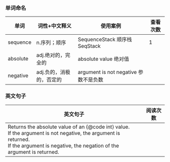 ### 单词命名

| 单词     | 词性+中文释义            | 使用案例                              | 查看次数 |
| -------- | ------------------------ | ------------------------------------- | -------- |
| sequence | n.序列；顺序             | SequenceStack 顺序栈<br />SeqStack    | 1        |
| absolute | adj.绝对的，完全的       | absolute value 绝对值                 |          |
| negative | adj.负的，消极的，否定的 | argument is not negative 参数不是负数 |          |





### 英文句子

| 英文句子                                                     | 阅读次数 |
| ------------------------------------------------------------ | -------- |
| Returns the absolute value of an {@code int} value. <br />If the argument is not negative, the argument is returned. <br />If the argument is negative, the negation of the argument is returned. |          |

